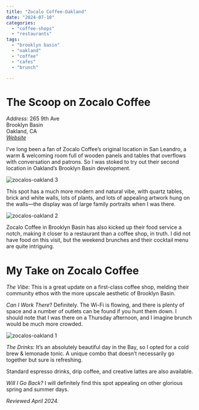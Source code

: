```yaml
---
title: "Zocalo Coffee-Oakland"
date: "2024-07-10"
categories:
  - "coffee-shops"
  - "restaurants"
tags:
  - "brooklyn basin"
  - "oakland"
  - "coffee"
  - "cafes"
  - "brunch"

---
```

# The Scoop on Zocalo Coffee

*Address:*
265 9th Ave\
Brooklyn Basin\
Oakland, CA\
[*Website*](https://www.zocalocoffee.com/) 

I’ve long been a fan of Zocalo Coffee’s original location in San Leandro, a warm & welcoming room full of wooden panels and tables that overflows with conversation and patrons. So I was stoked to try out their second location in Oakland’s Brooklyn Basin development.

![zocalos-oakland 3](http://s3.amazonaws.com/thegourmez-wpmedia/2024/07/zocalos-oakland+(3).jpg)

This spot has a much more modern and natural vibe, with quartz tables, brick and white walls, lots of plants, and lots of appealing artwork hung on the walls—the display was of large family portraits when I was there.

![zocalos-oakland 2](http://s3.amazonaws.com/thegourmez-wpmedia/2024/07/zocalos-oakland+(2).jpg)

Zocalo Coffee in Brooklyn Basin has also kicked up their food service a notch, making it closer to a restaurant than a coffee shop, in truth. I did not have food on this visit, but the weekend brunches and their cocktail menu are quite intriguing.

# My Take on Zocalo Coffee

*The Vibe:* This is a great update on a first-class coffee shop, melding their community ethos with the more upscale aesthetic of Brooklyn Basin.

*Can I Work There*? Definitely. The Wi-Fi is flowing, and there is plenty of space and a number of outlets can be found if you hunt them down. I should note that I was there on a Thursday afternoon, and I imagine brunch would be much more crowded.

![zocalos-oakland 1](http://s3.amazonaws.com/thegourmez-wpmedia/2024/07/zocalos-oakland+(1).jpg)

*The Drinks:* It’s an absolutely beautiful day in the Bay, so I opted for a cold brew & lemonade tonic. A unique combo that doesn’t necessarily go together but sure is refreshing. 

Standard espresso drinks, drip coffee, and creative lattes are also available.

*Will I Go Back?* I will definitely find this spot appealing on other glorious spring and summer days.

*Reviewed April 2024.*
